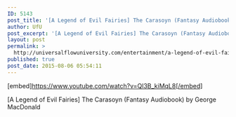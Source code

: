 ```yaml
---
ID: 5143
post_title: '[A Legend of Evil Fairies] The Carasoyn (Fantasy Audiobook)'
author: UfU
post_excerpt: '[A Legend of Evil Fairies] The Carasoyn (Fantasy Audiobook) by George MacDonald'
layout: post
permalink: >
  http://universalflowuniversity.com/entertainment/a-legend-of-evil-fairies-the-carasoyn-fantasy-audiobook/
published: true
post_date: 2015-08-06 05:54:11
---
```

[embed]https://www.youtube.com/watch?v=Ql3B_kiMqL8[/embed]<br>
<p>[A Legend of Evil Fairies] The Carasoyn (Fantasy Audiobook) by George MacDonald</p>